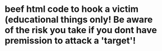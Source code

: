 # beef html code to hook a victim (educational things only! Be aware of the risk you take if you dont have premission to attack a 'target'!
